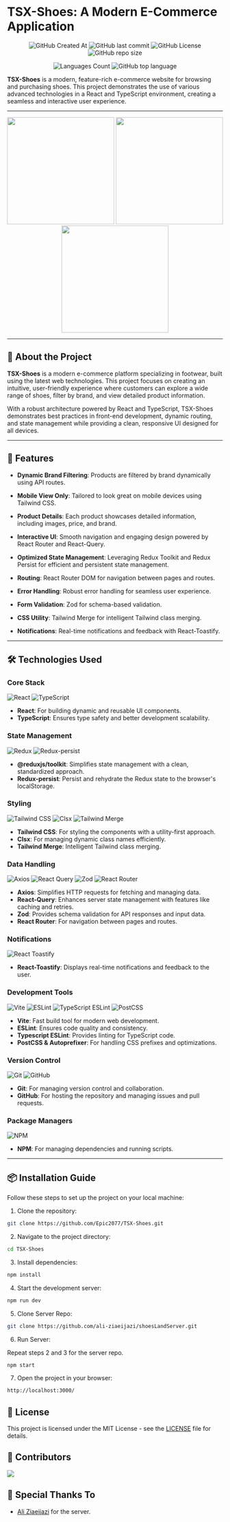 # TSX-Shoes: A Modern E-Commerce Application

<div align="center">
<img alt="GitHub Created At" src="https://img.shields.io/github/created-at/Epic2077/TSX-Shoes"> <img alt="GitHub last commit" src="https://img.shields.io/github/last-commit/Epic2077/TSX-Shoes"> <img alt="GitHub License" src="https://img.shields.io/github/license/Epic2077/TSX-Shoes"> <img alt="GitHub repo size" src="https://img.shields.io/github/repo-size/Epic2077/TSX-Shoes">

<img src="https://img.shields.io/github/languages/count/Epic2077/TSX-Shoes" alt="Languages Count"> <img alt="GitHub top language" src="https://img.shields.io/github/languages/top/Epic2077/TSX-Shoes">

</div>

**TSX-Shoes** is a modern, feature-rich e-commerce website for browsing and purchasing shoes. This project demonstrates the use of various advanced technologies in a React and TypeScript environment, creating a seamless and interactive user experience.

---

<div align="center"> <img src="./src//assets/ScreenShots/Screen Shot 2025-01-05 at 13.51.45.png" width="250px"> <img src="./src//assets/ScreenShots/Screen Shot 2025-01-05 at 13.52.07.png" width="250px"> <img src="./src//assets/ScreenShots/Screen Shot 2025-01-05 at 13.50.58.png" width="250px"> </div>

---

## 🎯 About the Project

**TSX-Shoes** is a modern e-commerce platform specializing in footwear, built using the latest web technologies. This project focuses on creating an intuitive, user-friendly experience where customers can explore a wide range of shoes, filter by brand, and view detailed product information.

With a robust architecture powered by React and TypeScript, TSX-Shoes demonstrates best practices in front-end development, dynamic routing, and state management while providing a clean, responsive UI designed for all devices.

---

## 🌟 Features

- **Dynamic Brand Filtering**: Products are filtered by brand dynamically using API routes.

- **Mobile View Only**: Tailored to look great on mobile devices using Tailwind CSS.

- **Product Details**: Each product showcases detailed information, including images, price, and brand.

- **Interactive UI**: Smooth navigation and engaging design powered by React Router and React-Query.

- **Optimized State Management**: Leveraging Redux Toolkit and Redux Persist for efficient and persistent state management.

- **Routing**: React Router DOM for navigation between pages and routes.

- **Error Handling**: Robust error handling for seamless user experience.

- **Form Validation**: Zod for schema-based validation.

- **CSS Utility**: Tailwind Merge for intelligent Tailwind class merging.

- **Notifications**: Real-time notifications and feedback with React-Toastify.

---

## 🛠️ Technologies Used

### Core Stack

![React](https://img.shields.io/badge/React-20232A?style=for-the-badge&logo=react&logoColor=61DAFB) ![TypeScript](https://img.shields.io/badge/TypeScript-3178C6?style=for-the-badge&logo=typescript&logoColor=white)

- **React**: For building dynamic and reusable UI components.
- **TypeScript**: Ensures type safety and better development scalability.

### State Management

![Redux](https://img.shields.io/badge/Redux-764ABC?style=for-the-badge&logo=redux&logoColor=white) ![Redux-persist](https://img.shields.io/badge/Redux_Persist-764ABC?style=for-the-badge&logo=redux-persist&logoColor=white)

- **@reduxjs/toolkit**: Simplifies state management with a clean, standardized approach.
- **Redux-persist**: Persist and rehydrate the Redux state to the browser's localStorage.

### Styling

![Tailwind CSS](https://img.shields.io/badge/Tailwind_CSS-0EA5E9?style=for-the-badge&logo=tailwind-css&logoColor=white) ![Clsx](https://img.shields.io/badge/Clsx-FF6F61?style=for-the-badge&logo=clsx&logoColor=white) ![Tailwind Merge](https://img.shields.io/badge/Tailwind_Merge-0EA5E9?style=for-the-badge&logo=tailwind-merge&logoColor=white)

- **Tailwind CSS**: For styling the components with a utility-first approach.
- **Clsx**: For managing dynamic class names efficiently.
- **Tailwind Merge**: Intelligent Tailwind class merging.

### Data Handling

![Axios](https://img.shields.io/badge/Axios-5A29E4?style=for-the-badge&logo=axios&logoColor=white) ![React Query](https://img.shields.io/badge/React_Query-FF4154?style=for-the-badge&logo=react-query&logoColor=white) ![Zod](https://img.shields.io/badge/Zod-8A2BE2?style=for-the-badge&logo=zod&logoColor=white) ![React Router](https://img.shields.io/badge/React_Router-CA4245?style=for-the-badge&logo=react-router&logoColor=white)

- **Axios**: Simplifies HTTP requests for fetching and managing data.
- **React-Query**: Enhances server state management with features like caching and retries.
- **Zod**: Provides schema validation for API responses and input data.
- **React Router**: For navigation between pages and routes.

### Notifications

![React Toastify](https://img.shields.io/badge/React_Toastify-FFDD57?style=for-the-badge&logo=react-toastify&logoColor=black)

- **React-Toastify**: Displays real-time notifications and feedback to the user.

### Development Tools

![Vite](https://img.shields.io/badge/Vite-646CFF?style=for-the-badge&logo=vite&logoColor=white) ![ESLint](https://img.shields.io/badge/ESLint-4B32C3?style=for-the-badge&logo=eslint&logoColor=white) ![TypeScript ESLint](https://img.shields.io/badge/TypeScript_ESLint-007ACC?style=for-the-badge&logo=typescript-eslint&logoColor=white) ![PostCSS](https://img.shields.io/badge/PostCSS-DD3A0A?style=for-the-badge&logo=postcss&logoColor=white)

- **Vite**: Fast build tool for modern web development.
- **ESLint**: Ensures code quality and consistency.
- **Typescript ESLint**: Provides linting for TypeScript code.
- **PostCSS & Autoprefixer**: For handling CSS prefixes and optimizations.

### Version Control

![Git](https://img.shields.io/badge/Git-F05033?style=for-the-badge&logo=git&logoColor=white) ![GitHub](https://img.shields.io/badge/GitHub-181717?style=for-the-badge&logo=github&logoColor=white)

- **Git**: For managing version control and collaboration.
- **GitHub**: For hosting the repository and managing issues and pull requests.

### Package Managers

![NPM](https://img.shields.io/badge/NPM-CB3837?style=for-the-badge&logo=npm&logoColor=white)

- **NPM**: For managing dependencies and running scripts.

---

## 📦 Installation Guide

Follow these steps to set up the project on your local machine:

1. Clone the repository:

```bash
git clone https://github.com/Epic2077/TSX-Shoes.git
```

2. Navigate to the project directory:

```bash
cd TSX-Shoes
```

3. Install dependencies:

```bash
npm install
```

4. Start the development server:

```bash
npm run dev
```

5. Clone Server Repo:

```bash
git clone https://github.com/ali-ziaeijazi/shoesLandServer.git
```

6. Run Server:

Repeat steps 2 and 3 for the server repo.

```bash
npm start
```

7. Open the project in your browser:

```bash
http://localhost:3000/
```

## 🔗 License

This project is licensed under the MIT License - see the [LICENSE](LICENSE) file for details.

## 🤝 Contributors

<a href="https://github.com/Epic2077/TSX-Shoes/graphs/contributors">
  <img src="https://contrib.rocks/image?repo=Epic2077/TSX-Shoes" />
</a>

## 🙌 Special Thanks To

- [Ali Ziaeijazi](https://github.com/ali-ziaeijazi) for the server.
